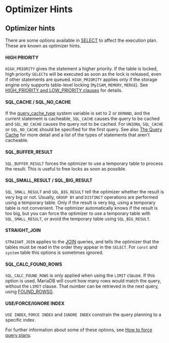 # Optimizer Hints

## Optimizer hints

There are some options available in [SELECT](/sql-statements-structure/sql-statements/data-manipulation/selecting-data/select) to affect the execution plan.  These are known as optimizer hints.

#### HIGH PRIORITY

`HIGH_PRIORITY` gives the statement a higher priority. If the table is locked, high priority `SELECT`s will be executed as soon as the lock is released, even if other statements are queued. `HIGH_PRIORITY` applies only if the storage engine only supports table-level locking (`MyISAM`, `MEMORY`, `MERGE`). See [HIGH_PRIORITY and LOW_PRIORITY clauses](/kb/en/high_priority-and-low_priority-clauses/) for details.

#### SQL_CACHE / SQL_NO_CACHE

If the [query_cache_type](/kb/en/server-system-variables/#query_cache_type) system variable is set to 2 or `DEMAND`, and the current statement is cacheable, `SQL_CACHE` causes the query to be cached and `SQL_NO_CACHE` causes the query not to be cached. For `UNION`s, `SQL_CACHE` or `SQL_NO_CACHE` should be specified for the first query. See also [The Query Cache](/kb/en/the-query-cache/) for more detail and a list of the types of statements that aren't cacheable.

#### SQL_BUFFER_RESULT

`SQL_BUFFER_RESULT` forces the optimizer to use a temporary table to process the result. This is useful to free locks as soon as possible.

#### SQL_SMALL_RESULT / SQL_BIG_RESULT

`SQL_SMALL_RESULT` and `SQL_BIG_RESULT` tell the optimizer whether the result is very big or not. Usually, `GROUP BY` and `DISTINCT` operations are performed using a temporary table. Only if the result is very big, using a temporary table is not convenient. The optimizer automatically knows if the result is too big, but you can force the optimizer to use a temporary table with `SQL_SMALL_RESULT`, or avoid the temporary table using `SQL_BIG_RESULT`.

#### STRAIGHT_JOIN

`STRAIGHT_JOIN` applies to the [JOIN](/kb/en/join/) queries, and tells the optimizer that the tables must be read in the order they appear in the `SELECT`. For `const` and `system` table this options is sometimes ignored.

#### SQL_CALC_FOUND_ROWS

`SQL_CALC_FOUND_ROWS` is only applied when using the `LIMIT` clause. If this option is used, MariaDB will count how many rows would match the query, without the `LIMIT` clause. That number can be retrieved in the next query, using [FOUND_ROWS()](/built-in-functions/secondary-functions/information-functions/found_rows).

#### USE/FORCE/IGNORE INDEX

`USE INDEX`, `FORCE INDEX` and `IGNORE INDEX` constrain the query planning to a specific index.

For further information about some of these options, see [How to force query plans](/kb/en/how-to-force-query-plans/).